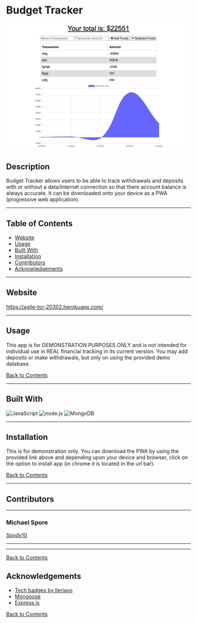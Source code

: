 # Budget Tracker

![Screenshot of Budget Tracker](/img/b-t-screenshot.png)

## Description

Budget Tracker allows users to be able to track withdrawals and deposits with or without a data/internet connection so that there account balance is always accurate. It can be downloaded onto your device as a PWA (progressive web application).

---

## Table of Contents

- [Website](#website)
- [Usage](#usage)
- [Built With](#built-with)
- [Installation](#installation)
- [Contributors](#contributors)
- [Acknowledgements](#acknowledgements)

---

## Website

https://agile-tor-20302.herokuapp.com/

---

## Usage

This app is for DEMONSTRATION PURPOSES ONLY and is not intended for individual use in REAL financial tracking in its current version. You may add deposits or make withdrawals, but only on using the provided demo database.

[Back to Contents](#table-of-contents)

---

## Built With

![JavaScript](https://img.shields.io/badge/javascript%20-%23323330.svg?&style=for-the-badge&logo=javascript&logoColor=%23F7DF1E)
![node.js](https://img.shields.io/badge/node.js%20-%2343853D.svg?&style=for-the-badge&logo=node.js&logoColor=white)
![MongoDB](https://img.shields.io/badge/MongoDB-%234ea94b.svg?&style=for-the-badge&logo=mongodb&logoColor=white)

---

## Installation

This is for demonstration only. You can download the PWA by using the provided link above and depending upon your device and browser, click on the option to install app (in chrome it is located in the url bar).

[Back to Contents](#table-of-contents)

---

## Contributors

---

### Michael Spore

[Spody10](https://github.com/Spody10)

---

---

[Back to Contents](#table-of-contents)

## Acknowledgements

- [Tech badges by Ileriayo](https://github.com/Ileriayo/markdown-badges)
- [Mongoose](https://mongoosejs.com/)
- [Express.js](https://www.npmjs.com/package/express)

[Back to Contents](#table-of-contents)
